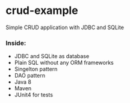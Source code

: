 # crud-example
Simple CRUD application with JDBC and SQLite

### Inside:
* JDBC and SQLite as database
* Plain SQL without any ORM frameworks
* Singelton pattern
* DAO pattern
* Java 8
* Maven
* JUnit4 for tests



